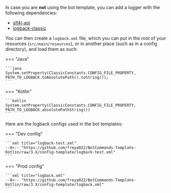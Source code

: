 In case you are **not** using the bot template, you can add a logger with the following dependencies:

- [slf4j-api](https://mvnrepository.com/artifact/org.slf4j/slf4j-api/latest)
- [logback-classic](https://mvnrepository.com/artifact/ch.qos.logback/logback-classic/latest)

You can then create a `logback.xml` file, which you can put in the root of your resources (`src/main/resources`),
or in another place (such as in a config directory), and load them as such:

=== "Java"

    ```java
    System.setProperty(ClassicConstants.CONFIG_FILE_PROPERTY, PATH_TO_LOGBACK.toAbsolutePath().toString());
    ```

=== "Kotlin"

    ```kotlin
    System.setProperty(ClassicConstants.CONFIG_FILE_PROPERTY, PATH_TO_LOGBACK.absolutePathString())
    ```

Here are the logback configs used in the bot templates:

=== "Dev config"

    ```xml title="logback-test.xml"
    --8<-- "https://github.com/freya022/BotCommands-Template-Kotlin/raw/3.X/config-template/logback-test.xml"
    ```

=== "Prod config"

    ```xml title="logback.xml"
    --8<-- "https://github.com/freya022/BotCommands-Template-Kotlin/raw/3.X/config-template/logback.xml"
    ```